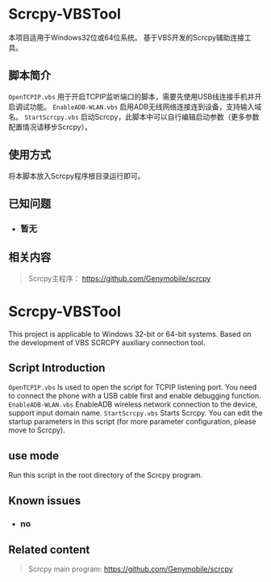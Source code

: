 # Scrcpy-VBSTool
本项目适用于Windows32位或64位系统。
基于VBS开发的Scrcpy辅助连接工具。

## 脚本简介
`OpenTCPIP.vbs` 用于开启TCPIP监听端口的脚本，需要先使用USB线连接手机并开启调试功能。
`EnableADB-WLAN.vbs` 启用ADB无线网络连接连到设备，支持输入域名。
`StartScrcpy.vbs` 启动Scrcpy，此脚本中可以自行编辑启动参数（更多参数配置情况请移步Scrcpy）。

## 使用方式
将本脚本放入Scrcpy程序根目录运行即可。

## 已知问题
* ### 暂无

## 相关内容
> Scrcpy主程序：
> https://github.com/Genymobile/scrcpy

# Scrcpy-VBSTool
This project is applicable to Windows 32-bit or 64-bit systems.
Based on the development of VBS SCRCPY auxiliary connection tool.
## Script Introduction
`OpenTCPIP.vbs` Is used to open the script for TCPIP listening port. You need to connect the phone with a USB cable first and enable debugging function.
`EnableADB-WLAN.vbs` EnableADB wireless network connection to the device, support input domain name.
`StartScrcpy.vbs` Starts Scrcpy. You can edit the startup parameters in this script (for more parameter configuration, please move to Scrcpy).
## use mode
Run this script in the root directory of the Scrcpy program.
## Known issues
* ### no
## Related content
> Scrcpy main program:
> https://github.com/Genymobile/scrcpy